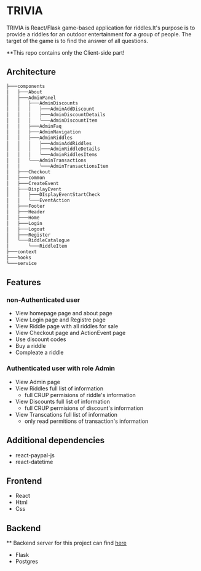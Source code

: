 
# TRIVIA

TRIVIA is React/Flask game-based application for riddles.It's purpose is to provide a riddles for an outdoor entertainment for a group of people. The target of the game is to find the answer of all questions.

**This repo contains only the Client-side part!

## Architecture

```bash
├───components
│   ├───About
│   ├───AdminPanel
│   │   ├───AdminDiscounts
│   │   │   ├───AdminAddDiscount
│   │   │   ├───AdminDiscountDetails
│   │   │   └───AdminDiscountItem
│   │   ├───AdminFaq
│   │   ├───AdminNavigation
│   │   ├───AdminRiddles
│   │   │   ├───AdminAddRiddles
│   │   │   ├───AdminRiddleDetails
│   │   │   └───AdminRiddlesItems
│   │   └───AdminTransactions
│   │       └───AdminTransactionsItem
│   ├───Checkout
│   ├───common
│   ├───CreateEvent
│   ├───DisplayEvent
│   │   ├───DIsplayEventStartCheck
│   │   └───EventAction
│   ├───Footer
│   ├───Header
│   ├───Home
│   ├───Login
│   ├───Logout
│   ├───Register
│   └───RiddleCatalogue
│       └───RiddleItem
├───context
├───hooks
└───service
```


## Features

### non-Authenticated user

- View homepage page and about page
- View Login page and Registre page
- View Riddle page with all riddles for sale
- View Checkout page and ActionEvent page
- Use discount codes
- Buy a riddle
- Compleate a riddle

### Authenticated user with role Admin

- View Admin page
- View Riddles full list of information 
  - full CRUP permisions of riddle's information
- View Discounts full list of information 
  - full CRUP permisions of discount's information
- View Transcations full list of information
  - only read permitions of transaction's information

## Additional dependencies

- react-paypal-js
- react-datetime

## Frontend
 
- React
- Html
- Css
 
## Backend

  ** Backend server for this project can find [here](https://github.com/a-angeliev/Flask-SoftUni-Project)
- Flask
- Postgres
 
